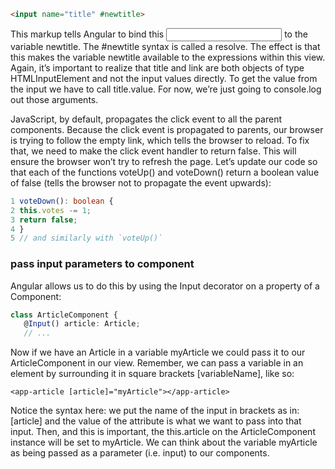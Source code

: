 ```html
<input name="title" #newtitle>
```
This markup tells Angular to bind this <input> to the variable newtitle. The #newtitle syntax is called a resolve. 
The effect is that this makes the variable newtitle available to the expressions within this view.
Again, it’s important to realize that title and link are both objects of type HTMLInputElement and not the input values directly. To get the value from the input we have to call title.value. For now, we’re just going to console.log out those arguments.

JavaScript, by default, propagates the click event to all the parent components. Because the
click event is propagated to parents, our browser is trying to follow the empty link, which tells the
browser to reload. To fix that, we need to make the click event handler to return false. This will ensure the browser
won’t try to refresh the page. Let’s update our code so that each of the functions voteUp() and voteDown() return a boolean value of false (tells the browser not to propagate the event upwards):
```typescript
1 voteDown(): boolean {
2 this.votes -= 1;
3 return false;
4 }
5 // and similarly with `voteUp()`
```
### pass input parameters to component
Angular allows us to do this by using the Input decorator on a property of a Component:
```typescript
class ArticleComponent {
   @Input() article: Article;
   // ...
```
Now if we have an Article in a variable myArticle we could pass it to our ArticleComponent in our view. Remember, 
we can pass a variable in an element by surrounding it in square brackets [variableName], like so:
```
<app-article [article]="myArticle"></app-article>
```
Notice the syntax here: we put the name of the input in brackets as in: [article] and the value of
the attribute is what we want to pass into that input. Then, and this is important, the this.article on the ArticleComponent instance will be set to myArticle. We can think about the variable myArticle as being passed as a parameter (i.e. input) to our components.
